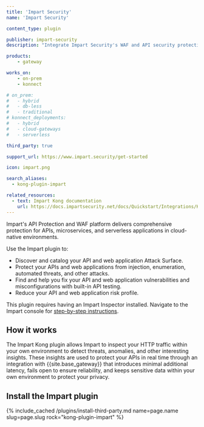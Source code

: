 ```yaml
---
title: 'Impart Security'
name: 'Impart Security'

content_type: plugin

publisher: impart-security
description: "Integrate Impart Security's WAF and API security protection platform with {{site.base_gateway}}."

products:
    - gateway

works_on:
    - on-prem
    - konnect

# on_prem:
#   - hybrid
#   - db-less
#   - traditional
# konnect_deployments:
#   - hybrid
#   - cloud-gateways
#   - serverless

third_party: true

support_url: https://www.impart.security/get-started

icon: impart.png

search_aliases:
  - kong-plugin-impart

related_resources:
  - text: Impart Kong documentation
    url: https://docs.impartsecurity.net/docs/Quickstart/Integrations/Kong_lua
---
```


Impart's API Protection and WAF platform delivers comprehensive protection for APIs, microservices, and serverless applications in cloud-native environments.

Use the Impart plugin to:
* Discover and catalog your API and web application Attack Surface.
* Protect your APIs and web applications from injection, enumeration, automated threats, and other attacks.
* Find and help you fix your API and web application vulnerabilities and misconfigurations with built-in API testing.
* Reduce your API and web application risk profile.

This plugin requires having an Impart Inspector installed. 
Navigate to the Impart console for [step-by-step instructions](https://console.impartsecurity.net/orgs/_/integrations?q=kong).

## How it works

The Impart Kong plugin allows Impart to inspect your HTTP traffic within your own environment to detect threats, anomalies, and other interesting insights. These insights are used to protect your APIs in real time through an integration with {{site.base_gateway}} that introduces minimal additional latency, fails open to ensure reliability, and keeps sensitive data within your own environment to protect your privacy.

## Install the Impart plugin

{% include_cached /plugins/install-third-party.md name=page.name slug=page.slug rock="kong-plugin-impart" %}

